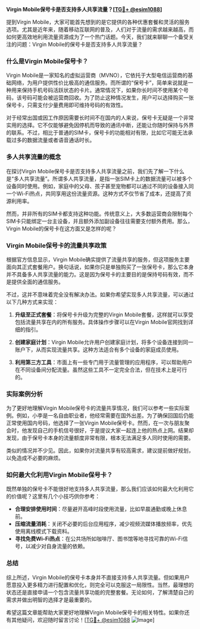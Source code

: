 **Virgin Mobile保号卡是否支持多人共享流量？[[TG💪+ @esim1088](https://t.me/s/esim1088)]**

提到Virgin Mobile，大家可能首先想到的是它提供的各种优惠套餐和灵活的服务选项。尤其是近年来，随着移动互联网的普及，人们对于流量的需求越来越高，而如何更高效地利用流量资源成为了一个热门话题。今天，我们就来聊聊一个备受关注的问题：Virgin Mobile的保号卡是否支持多人共享流量？

### 什么是Virgin Mobile保号卡？

Virgin Mobile是一家知名的虚拟运营商（MVNO），它依托于大型电信运营商的基础网络，为用户提供性价比极高的通信服务。而所谓的“保号卡”，简单来说就是一种用来保持手机号码活跃状态的卡片。通常情况下，如果你长时间不使用某个号码，该号码可能会被运营商回收。为了防止这种情况发生，用户可以选择购买一张保号卡，只需支付少量费用即可维持号码的有效性。

对于经常出国或因工作原因需要长时间不在国内的人来说，保号卡无疑是一个非常实用的选择。它不仅能够避免因停机而导致的通讯中断，还能让你随时保持与外界的联系。不过，相比于普通的SIM卡，保号卡的功能相对有限，比如它可能无法承载过多的数据流量或者语音通话时长。

### 多人共享流量的概念

在探讨Virgin Mobile保号卡是否支持多人共享流量之前，我们先了解一下什么是“多人共享流量”。所谓多人共享流量，是指一张SIM卡上的数据流量可以被多个设备同时使用。例如，家庭中的父母、孩子甚至宠物都可以通过不同的设备接入同一个Wi-Fi热点，共同享用这份流量资源。这种方式不仅节省了成本，还提高了资源利用率。

然而，并非所有的SIM卡都支持这种功能。传统意义上，大多数运营商会限制每个SIM卡只能绑定一台主设备，并且额外添加副设备往往需要支付额外费用。那么，Virgin Mobile的保号卡在这方面又是怎样的呢？

### Virgin Mobile保号卡的流量共享政策

根据官方信息显示，Virgin Mobile确实提供了流量共享的服务，但这项服务主要面向其正式套餐用户。换句话说，如果你只是单独购买了一张保号卡，那么它本身并不具备多人共享流量的能力。这是因为保号卡的主要目的是保持号码有效，而不是提供全面的通信服务。

不过，这并不意味着完全没有解决办法。如果你希望实现多人共享流量，可以通过以下几种方式来实现：

1. **升级至正式套餐**：将保号卡升级为完整的Virgin Mobile套餐，这样就可以享受包括流量共享在内的所有服务。具体操作步骤可以在Virgin Mobile官网找到详细的指引。
   
2. **创建家庭计划**：Virgin Mobile允许用户创建家庭计划，将多个设备连接到同一账户下，从而实现流量共享。这种方法适合有多个设备的家庭成员使用。

3. **利用第三方工具**：市面上有一些专门用于流量管理的应用程序，可以帮助用户在不同设备间分配流量。虽然这些工具不一定完全合法，但在技术上是可行的。

### 实际案例分析

为了更好地理解Virgin Mobile保号卡的流量共享情况，我们可以参考一些实际案例。例如，小李是一名自由职业者，他经常需要在国外出差。为了确保回国后仍能正常使用国内号码，他选择了一张Virgin Mobile保号卡。然而，在一次与朋友聚会时，他发现自己的手机信号很好，于是提议大家一起连上他的热点上网。结果却发现，由于保号卡本身的流量额度非常有限，根本无法满足多人同时使用的需要。

类似的情况并不少见。因此，如果你对流量共享有较高需求，建议提前做好规划，以免造成不必要的麻烦。

### 如何最大化利用Virgin Mobile保号卡？

既然单独的保号卡不能很好地支持多人共享流量，那么我们应该如何最大化利用它的价值呢？这里有几个小技巧供你参考：

- **合理安排使用时间**：尽量避开高峰时段使用流量，比如早晨通勤或晚上休息前。
- **压缩流量消耗**：关闭不必要的后台应用程序，减少视频流媒体播放频率，优先使用离线模式下载资料。
- **寻找免费Wi-Fi热点**：在公共场所如咖啡厅、图书馆等地寻找可靠的Wi-Fi信号，以减少对自身流量的依赖。

### 总结

综上所述，Virgin Mobile的保号卡本身并不直接支持多人共享流量。但如果用户愿意投入更多精力进行配置和优化，则完全可以克服这一局限性。当然，最理想的状态还是直接申请一个包含流量共享功能的完整套餐。无论如何，了解清楚自己的需求并做出明智的选择才是最重要的。

希望这篇文章能帮助大家更好地理解Virgin Mobile保号卡的相关特性。如果你还有其他疑问，欢迎随时留言讨论！[[TG💪+ @esim1088](https://t.me/s/esim1088) ![Image](https://i.postimg.cc/4NQfJmqS/Snipaste-2025-05-13-00-14-12.png)]